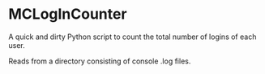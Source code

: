 # MCLogInCounter



A quick and dirty Python script to count the total number of logins of each user.

Reads from a directory consisting of console .log files.
